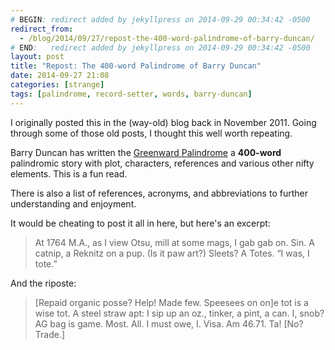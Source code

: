 ```yaml
---
# BEGIN: redirect added by jekyllpress on 2014-09-29 00:34:42 -0500
redirect_from:
  - /blog/2014/09/27/repost-the-400-word-palindrome-of-barry-duncan/
# END:   redirect added by jekyllpress on 2014-09-29 00:34:42 -0500
layout: post
title: "Repost: The 400-word Palindrome of Barry Duncan"
date: 2014-09-27 21:08
categories: [strange]
tags: [palindrome, record-setter, words, barry-duncan]
---
```

I originally posted this in the (way-old) blog back in November 2011. Going through some of those old posts, I thought this well worth repeating.

Barry Duncan has written the [Greenward Palindrome](http://www.believermag.com/issues/201109/?read=palindromes) a **400-word** palindromic story with plot, characters, references and various other nifty elements. This is a fun read.

There is also a list of references, acronyms, and abbreviations to further understanding and enjoyment.

It would be cheating to post it all in here, but here's an excerpt:

> At 1764 M.A., as I view Otsu, mill at some mags, I gab gab on. Sin. A catnip, a Reknitz on a pup. (Is it paw art?) Sleets? A Totes. “I was, I tote.”

And the riposte:

> [Repaid organic posse? Help! Made few. Speesees on on]e tot is a wise tot. A steel straw apt: I sip up an oz., tinker, a pint, a can. I, snob? AG bag is game. Most. All. I must owe, I. Visa. Am 46.71. Ta! [No? Trade.]

